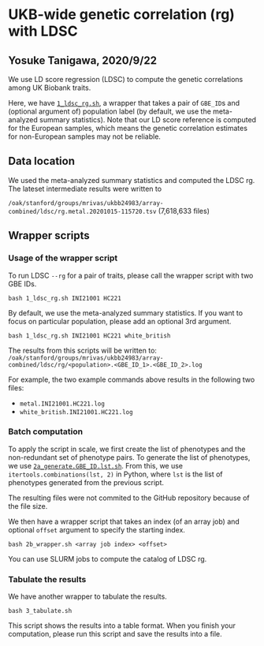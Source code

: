 # UKB-wide genetic correlation (rg) with LDSC
## Yosuke Tanigawa, 2020/9/22

We use LD score regression (LDSC) to compute the genetic correlations among UK Biobank traits.

Here, we have [`1_ldsc_rg.sh`](1_ldsc_rg.sh), a wrapper that takes a pair of `GBE_ID`s and (optional argument of) population label (by default, we use the meta-analyzed summary statistics). Note that our LD score reference is computed for the European samples, which means the genetic correlation estimates for non-European samples may not be reliable.

## Data location

We used the meta-analyzed summary statistics and computed the LDSC rg.
The lateset intermediate results were written to 

`/oak/stanford/groups/mrivas/ukbb24983/array-combined/ldsc/rg.metal.20201015-115720.tsv` (7,618,633 files)

## Wrapper scripts

### Usage of the wrapper script

To run LDSC `--rg` for a pair of traits, please call the wrapper script with two GBE IDs.

```{bash}
bash 1_ldsc_rg.sh INI21001 HC221
```

By default, we use the meta-analyzed summary statistics. If you want to focus on particular population, please add an optional 3rd argument.

```{bash}
bash 1_ldsc_rg.sh INI21001 HC221 white_british
```

The results from this scripts will be written to: `/oak/stanford/groups/mrivas/ukbb24983/array-combined/ldsc/rg/<population>.<GBE_ID_1>.<GBE_ID_2>.log`

For example, the two example commands above results in the following two files:

- `metal.INI21001.HC221.log`
- `white_british.INI21001.HC221.log`

### Batch computation

To apply the script in scale, we first create the list of phenotypes and the non-redundant set of phenotype pairs.
To generate the list of phenotypes, we use [`2a_generate.GBE_ID.lst.sh`](2a_generate.GBE_ID.lst.sh). From this, we use `itertools.combinations(lst, 2)` in Python, where `lst` is the list of phenotypes generated from the previous script.

The resulting files were not commited to the GitHub repository because of the file size.

We then have a wrapper script that takes an index (of an array job) and optional `offset` argument to specify the starting index.

```{bash}
bash 2b_wrapper.sh <array job index> <offset>
```

You can use SLURM jobs to compute the catalog of LDSC rg.

### Tabulate the results

We have another wrapper to tabulate the results.

```{bash}
bash 3_tabulate.sh
```

This script shows the results into a table format. When you finish your computation, please run this script and save the results into a file.

